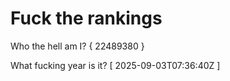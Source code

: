 # Fuck the rankings

Who the hell am I?
{ 22489380 }

What fucking year is it?
[ 2025-09-03T07:36:40Z ]
